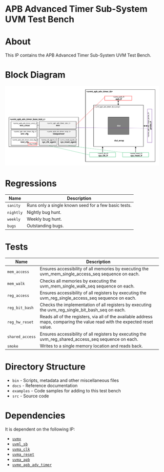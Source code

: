 # APB Advanced Timer Sub-System UVM Test Bench


# About
This IP contains the APB Advanced Timer Sub-System UVM Test Bench.

# Block Diagram
![alt text](./docs/tb_block_diagram.svg "APB Advanced Timer Sub-System UVM Test Bench Block Diagram")


# Regressions
| Name | Description |
| ---- | ----------- |
| `sanity` | Runs only a single known seed for a few basic tests. |
| `nightly` | Nightly bug hunt. |
| `weekly` | Weekly bug hunt. |
| `bugs` | Outstanding bugs. |


# Tests
| Name | Description |
| ---- | ----------- |
| `mem_access` | Ensures accessibility of all memories by executing the uvm_mem_single_access_seq sequence on each. |
| `mem_walk` | Checks all memories by executing the uvm_mem_single_walk_seq sequence on each. |
| `reg_access` | Ensures accessibility of all registers by executing the uvm_reg_single_access_seq sequence on each. |
| `reg_bit_bash` | Checks the implementation of all registers by executing the uvm_reg_single_bit_bash_seq on each. |
| `reg_hw_reset` | Reads all of the registers, via all of the available address maps, comparing the value read with the expected reset value. |
| `shared_access` | Ensures accessibility of all registers by executing the uvm_reg_shared_access_seq sequence on each. |
| `smoke` | Writes to a single memory location and reads back. |


# Directory Structure
* `bin` - Scripts, metadata and other miscellaneous files
* `docs` - Reference documentation
* `examples` - Code samples for adding to this test bench
* `src` - Source code


# Dependencies
It is dependent on the following IP:

* [`uvmx`](https://www.mooreio.com/catalog/1152)
* [`uvml_sb`](https://www.mooreio.com/catalog/1155)
* [`uvma_clk`](https://www.mooreio.com/catalog/1156)
* [`uvma_reset`](https://www.mooreio.com/catalog/1157)
* [`uvma_apb`](https://www.mooreio.com/catalog/1158)
* [`uvme_apb_adv_timer`](../uvme_apb_adv_timer)
